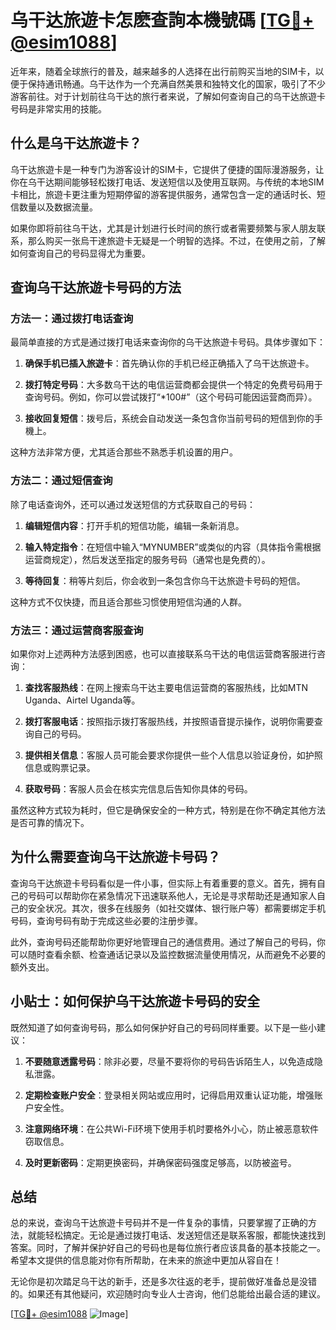 # 乌干达旅遊卡怎麽查詢本機號碼 [[TG💪+ @esim1088](https://t.me/s/esim1088)]

近年来，随着全球旅行的普及，越来越多的人选择在出行前购买当地的SIM卡，以便于保持通讯畅通。乌干达作为一个充满自然美景和独特文化的国家，吸引了不少游客前往。对于计划前往乌干达的旅行者来说，了解如何查询自己的乌干达旅遊卡号码是非常实用的技能。

## 什么是乌干达旅遊卡？

乌干达旅遊卡是一种专门为游客设计的SIM卡，它提供了便捷的国际漫游服务，让你在乌干达期间能够轻松拨打电话、发送短信以及使用互联网。与传统的本地SIM卡相比，旅遊卡更注重为短期停留的游客提供服务，通常包含一定的通话时长、短信数量以及数据流量。

如果你即将前往乌干达，尤其是计划进行长时间的旅行或者需要频繁与家人朋友联系，那么购买一张烏干達旅遊卡无疑是一个明智的选择。不过，在使用之前，了解如何查询自己的号码显得尤为重要。

## 查询乌干达旅遊卡号码的方法

### 方法一：通过拨打电话查询

最简单直接的方式是通过拨打电话来查询你的乌干达旅遊卡号码。具体步骤如下：

1. **确保手机已插入旅遊卡**：首先确认你的手机已经正确插入了乌干达旅遊卡。
   
2. **拨打特定号码**：大多数乌干达的电信运营商都会提供一个特定的免费号码用于查询号码。例如，你可以尝试拨打“*100#”（这个号码可能因运营商而异）。

3. **接收回复短信**：拨号后，系统会自动发送一条包含你当前号码的短信到你的手機上。

这种方法非常方便，尤其适合那些不熟悉手机设置的用户。

### 方法二：通过短信查询

除了电话查询外，还可以通过发送短信的方式获取自己的号码：

1. **编辑短信内容**：打开手机的短信功能，编辑一条新消息。

2. **输入特定指令**：在短信中输入“MYNUMBER”或类似的内容（具体指令需根据运营商规定），然后发送至指定的服务号码（通常也是免费的）。

3. **等待回复**：稍等片刻后，你会收到一条包含你乌干达旅遊卡号码的短信。

这种方式不仅快捷，而且适合那些习惯使用短信沟通的人群。

### 方法三：通过运营商客服查询

如果你对上述两种方法感到困惑，也可以直接联系乌干达的电信运营商客服进行咨询：

1. **查找客服热线**：在网上搜索乌干达主要电信运营商的客服热线，比如MTN Uganda、Airtel Uganda等。

2. **拨打客服电话**：按照指示拨打客服热线，并按照语音提示操作，说明你需要查询自己的号码。

3. **提供相关信息**：客服人员可能会要求你提供一些个人信息以验证身份，如护照信息或购票记录。

4. **获取号码**：客服人员会在核实完信息后告知你具体的号码。

虽然这种方式较为耗时，但它是确保安全的一种方式，特别是在你不确定其他方法是否可靠的情况下。

## 为什么需要查询乌干达旅遊卡号码？

查询乌干达旅遊卡号码看似是一件小事，但实际上有着重要的意义。首先，拥有自己的号码可以帮助你在紧急情况下迅速联系他人，无论是寻求帮助还是通知家人自己的安全状况。其次，很多在线服务（如社交媒体、银行账户等）都需要绑定手机号码，查询号码有助于完成这些必要的注册步骤。

此外，查询号码还能帮助你更好地管理自己的通信费用。通过了解自己的号码，你可以随时查看余额、检查通话记录以及监控数据流量使用情况，从而避免不必要的额外支出。

## 小贴士：如何保护乌干达旅遊卡号码的安全

既然知道了如何查询号码，那么如何保护好自己的号码同样重要。以下是一些小建议：

1. **不要随意透露号码**：除非必要，尽量不要将你的号码告诉陌生人，以免造成隐私泄露。

2. **定期检查账户安全**：登录相关网站或应用时，记得启用双重认证功能，增强账户安全性。

3. **注意网络环境**：在公共Wi-Fi环境下使用手机时要格外小心，防止被恶意软件窃取信息。

4. **及时更新密码**：定期更换密码，并确保密码强度足够高，以防被盗号。

## 总结

总的来说，查询乌干达旅遊卡号码并不是一件复杂的事情，只要掌握了正确的方法，就能轻松搞定。无论是通过拨打电话、发送短信还是联系客服，都能快速找到答案。同时，了解并保护好自己的号码也是每位旅行者应该具备的基本技能之一。希望本文提供的信息能对你有所帮助，在未来的旅途中更加从容自在！

无论你是初次踏足乌干达的新手，还是多次往返的老手，提前做好准备总是没错的。如果还有其他疑问，欢迎随时向专业人士咨询，他们总能给出最合适的建议。

[[TG💪+ @esim1088](https://t.me/s/esim1088) ![Image](https://i.postimg.cc/4NQfJmqS/Snipaste-2025-05-13-00-14-12.png)]